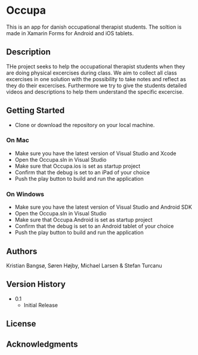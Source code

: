 # Occupa

This is an app for danish occupational therapist students. The soltion is made in Xamarin Forms for Android and iOS tablets. 

## Description

THe project seeks to help the occupational therapist students when they are doing physical excercises during class. We aim to collect all class excercises in one solution with the possibility to take notes and reflect as they do their excercises. Furthermore we try to give the students detailed videos and descriptions to help them understand the specific excercise. 

## Getting Started

* Clone or download the repository on your local machine.

### On Mac

* Make sure you have the latest version of Visual Studio and Xcode
* Open the Occupa.sln in Visual Studio
* Make sure that Occupa.ios is set as startup project
* Confirm that the debug is set to an iPad of your choice
* Push the play button to build and run the application

### On Windows

* Make sure you have the latest version of Visual Studio and Android SDK
* Open the Occupa.sln in Visual Studio
* Make sure that Occupa.Android is set as startup project
* Confirm that the debug is set to an Android tablet of your choice
* Push the play button to build and run the application

## Authors

Kristian Bangsø, Søren Højby, Michael Larsen & Stefan Turcanu

## Version History

* 0.1
    * Initial Release

## License


## Acknowledgments


